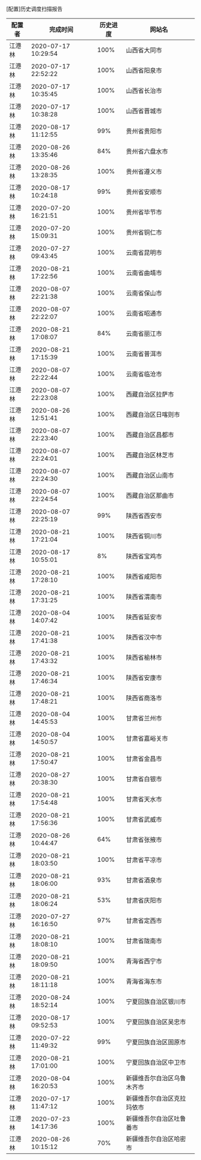 [配置]历史调度扫描报告

|	配置者	|	完成时间	|	历史进度	|	网站名	|
|----|----|----|----|
|	江港林	|	2020-07-17 10:29:54	|	100%	|	山西省大同市	|
|	江港林	|	2020-07-17 22:52:22	|	100%	|	山西省阳泉市	|
|	江港林	|	2020-07-17 10:35:45	|	100%	|	山西省长治市	|
|	江港林	|	2020-07-17 10:38:28	|	100%	|	山西省晋城市	|
|	江港林	|	2020-08-17 11:12:55	|	 99%	|	贵州省贵阳市	|
|	江港林	|	2020-08-26 13:35:46	|	 84%	|	贵州省六盘水市	|
|	江港林	|	2020-08-26 13:28:35	|	100%	|	贵州省遵义市	|
|	江港林	|	2020-08-17 10:24:18	|	 99%	|	贵州省安顺市	|
|	江港林	|	2020-07-20 16:21:51	|	100%	|	贵州省毕节市	|
|	江港林	|	2020-07-20 15:09:31	|	100%	|	贵州省铜仁市	|
|	江港林	|	2020-07-27 09:43:45	|	100%	|	云南省昆明市	|
|	江港林	|	2020-08-21 17:22:56	|	100%	|	云南省曲靖市	|
|	江港林	|	2020-08-07 22:21:38	|	100%	|	云南省保山市	|
|	江港林	|	2020-08-07 22:22:07	|	100%	|	云南省昭通市	|
|	江港林	|	2020-08-21 17:08:07	|	 84%	|	云南省丽江市	|
|	江港林	|	2020-08-21 17:15:39	|	100%	|	云南省普洱市	|
|	江港林	|	2020-08-07 22:22:44	|	100%	|	云南省临沧市	|
|	江港林	|	2020-08-07 22:23:08	|	100%	|	西藏自治区拉萨市	|
|	江港林	|	2020-08-26 12:51:41	|	100%	|	西藏自治区日喀则市	|
|	江港林	|	2020-08-07 22:23:40	|	100%	|	西藏自治区昌都市	|
|	江港林	|	2020-08-07 22:24:01	|	100%	|	西藏自治区林芝市	|
|	江港林	|	2020-08-07 22:24:30	|	100%	|	西藏自治区山南市	|
|	江港林	|	2020-08-07 22:24:54	|	100%	|	西藏自治区那曲市	|
|	江港林	|	2020-08-07 22:25:19	|	 99%	|	陕西省西安市	|
|	江港林	|	2020-08-21 17:21:04	|	100%	|	陕西省铜川市	|
|	江港林	|	2020-08-17 10:55:01	|	  8%	|	陕西省宝鸡市	|
|	江港林	|	2020-08-21 17:28:10	|	100%	|	陕西省咸阳市	|
|	江港林	|	2020-08-21 17:31:25	|	100%	|	陕西省渭南市	|
|	江港林	|	2020-08-04 14:07:42	|	100%	|	陕西省延安市	|
|	江港林	|	2020-08-21 17:41:38	|	100%	|	陕西省汉中市	|
|	江港林	|	2020-08-21 17:43:32	|	100%	|	陕西省榆林市	|
|	江港林	|	2020-08-21 17:46:34	|	100%	|	陕西省安康市	|
|	江港林	|	2020-08-21 17:48:21	|	100%	|	陕西省商洛市	|
|	江港林	|	2020-08-04 14:45:53	|	100%	|	甘肃省兰州市	|
|	江港林	|	2020-08-04 14:50:57	|	100%	|	甘肃省嘉峪关市	|
|	江港林	|	2020-08-21 17:50:47	|	100%	|	甘肃省金昌市	|
|	江港林	|	2020-08-27 20:38:30	|	100%	|	甘肃省白银市	|
|	江港林	|	2020-08-21 17:54:48	|	100%	|	甘肃省天水市	|
|	江港林	|	2020-08-21 17:56:36	|	100%	|	甘肃省武威市	|
|	江港林	|	2020-08-26 10:44:47	|	 64%	|	甘肃省张掖市	|
|	江港林	|	2020-08-21 18:03:50	|	100%	|	甘肃省平凉市	|
|	江港林	|	2020-08-21 18:06:00	|	 93%	|	甘肃省酒泉市	|
|	江港林	|	2020-08-21 18:06:24	|	 53%	|	甘肃省庆阳市	|
|	江港林	|	2020-07-27 16:16:50	|	 97%	|	甘肃省定西市	|
|	江港林	|	2020-08-21 18:08:10	|	100%	|	甘肃省陇南市	|
|	江港林	|	2020-08-21 18:09:50	|	100%	|	青海省西宁市	|
|	江港林	|	2020-08-21 18:11:18	|	100%	|	青海省海东市	|
|	江港林	|	2020-08-24 18:52:14	|	100%	|	宁夏回族自治区银川市	|
|	江港林	|	2020-08-17 09:52:53	|	100%	|	宁夏回族自治区吴忠市	|
|	江港林	|	2020-07-22 11:49:32	|	 99%	|	宁夏回族自治区固原市	|
|	江港林	|	2020-08-21 17:01:00	|	100%	|	宁夏回族自治区中卫市	|
|	江港林	|	2020-08-04 16:20:53	|	100%	|	新疆维吾尔自治区乌鲁木齐市	|
|	江港林	|	2020-07-17 11:47:12	|	100%	|	新疆维吾尔自治区克拉玛依市	|
|	江港林	|	2020-07-23 14:17:36	|	100%	|	新疆维吾尔自治区吐鲁番市	|
|	江港林	|	2020-08-26 10:15:12	|	 70%	|	新疆维吾尔自治区哈密市	|